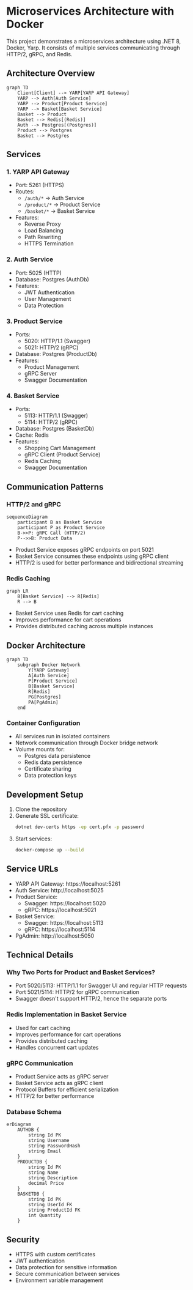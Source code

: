# Microservices Architecture with Docker

This project demonstrates a microservices architecture using .NET 8, Docker, Yarp. It consists of multiple services communicating through HTTP/2, gRPC, and Redis.

## Architecture Overview

```mermaid
graph TD
    Client[Client] --> YARP[YARP API Gateway]
    YARP --> Auth[Auth Service]
    YARP --> Product[Product Service]
    YARP --> Basket[Basket Service]
    Basket --> Product
    Basket --> Redis[(Redis)]
    Auth --> Postgres[(Postgres)]
    Product --> Postgres
    Basket --> Postgres
```

## Services

### 1. YARP API Gateway
- Port: 5261 (HTTPS)
- Routes:
  - `/auth/*` → Auth Service
  - `/product/*` → Product Service
  - `/basket/*` → Basket Service
- Features:
  - Reverse Proxy
  - Load Balancing
  - Path Rewriting
  - HTTPS Termination

### 2. Auth Service
- Port: 5025 (HTTP)
- Database: Postgres (AuthDb)
- Features:
  - JWT Authentication
  - User Management
  - Data Protection

### 3. Product Service
- Ports:
  - 5020: HTTP/1.1 (Swagger)
  - 5021: HTTP/2 (gRPC)
- Database: Postgres (ProductDb)
- Features:
  - Product Management
  - gRPC Server
  - Swagger Documentation

### 4. Basket Service
- Ports:
  - 5113: HTTP/1.1 (Swagger)
  - 5114: HTTP/2 (gRPC)
- Database: Postgres (BasketDb)
- Cache: Redis
- Features:
  - Shopping Cart Management
  - gRPC Client (Product Service)
  - Redis Caching
  - Swagger Documentation

## Communication Patterns

### HTTP/2 and gRPC
```mermaid
sequenceDiagram
    participant B as Basket Service
    participant P as Product Service
    B->>P: gRPC Call (HTTP/2)
    P-->>B: Product Data
```

- Product Service exposes gRPC endpoints on port 5021
- Basket Service consumes these endpoints using gRPC client
- HTTP/2 is used for better performance and bidirectional streaming

### Redis Caching
```mermaid
graph LR
    B[Basket Service] --> R[Redis]
    R --> B
```

- Basket Service uses Redis for cart caching
- Improves performance for cart operations
- Provides distributed caching across multiple instances

## Docker Architecture

```mermaid
graph TD
    subgraph Docker Network
        Y[YARP Gateway]
        A[Auth Service]
        P[Product Service]
        B[Basket Service]
        R[Redis]
        PG[Postgres]
        PA[PgAdmin]
    end
```

### Container Configuration
- All services run in isolated containers
- Network communication through Docker bridge network
- Volume mounts for:
  - Postgres data persistence
  - Redis data persistence
  - Certificate sharing
  - Data protection keys

## Development Setup

1. Clone the repository
2. Generate SSL certificate:
   ```bash
   dotnet dev-certs https -ep cert.pfx -p password
   ```
3. Start services:
   ```bash
   docker-compose up --build
   ```

## Service URLs

- YARP API Gateway: https://localhost:5261
- Auth Service: http://localhost:5025
- Product Service:
  - Swagger: https://localhost:5020
  - gRPC: https://localhost:5021
- Basket Service:
  - Swagger: https://localhost:5113
  - gRPC: https://localhost:5114
- PgAdmin: http://localhost:5050

## Technical Details

### Why Two Ports for Product and Basket Services?
- Port 5020/5113: HTTP/1.1 for Swagger UI and regular HTTP requests
- Port 5021/5114: HTTP/2 for gRPC communication
- Swagger doesn't support HTTP/2, hence the separate ports

### Redis Implementation in Basket Service
- Used for cart caching
- Improves performance for cart operations
- Provides distributed caching
- Handles concurrent cart updates

### gRPC Communication
- Product Service acts as gRPC server
- Basket Service acts as gRPC client
- Protocol Buffers for efficient serialization
- HTTP/2 for better performance

### Database Schema
```mermaid
erDiagram
    AUTHDB {
        string Id PK
        string Username
        string PasswordHash
        string Email
    }
    PRODUCTDB {
        string Id PK
        string Name
        string Description
        decimal Price
    }
    BASKETDB {
        string Id PK
        string UserId FK
        string ProductId FK
        int Quantity
    }
```

## Security

- HTTPS with custom certificates
- JWT authentication
- Data protection for sensitive information
- Secure communication between services
- Environment variable management 

